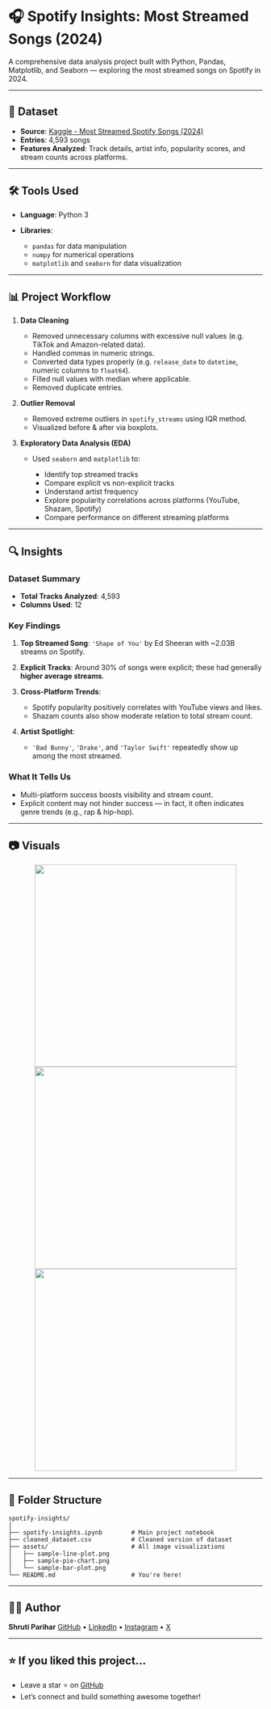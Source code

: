 # 🎧 Spotify Insights: Most Streamed Songs (2024)

A comprehensive data analysis project built with Python, Pandas, Matplotlib, and Seaborn — exploring the most streamed songs on Spotify in 2024.

---

## 📂 Dataset

* **Source**: [Kaggle - Most Streamed Spotify Songs (2024)](https://www.kaggle.com/datasets/nelgiriyewithana/most-streamed-spotify-songs-2024)
* **Entries**: 4,593 songs
* **Features Analyzed**: Track details, artist info, popularity scores, and stream counts across platforms.

---

## 🛠️ Tools Used

* **Language**: Python 3
* **Libraries**:

  * `pandas` for data manipulation
  * `numpy` for numerical operations
  * `matplotlib` and `seaborn` for data visualization

---

## 📊 Project Workflow

1. **Data Cleaning**

   * Removed unnecessary columns with excessive null values (e.g. TikTok and Amazon-related data).
   * Handled commas in numeric strings.
   * Converted data types properly (e.g. `release_date` to `datetime`, numeric columns to `float64`).
   * Filled null values with median where applicable.
   * Removed duplicate entries.

2. **Outlier Removal**

   * Removed extreme outliers in `spotify_streams` using IQR method.
   * Visualized before & after via boxplots.

3. **Exploratory Data Analysis (EDA)**

   * Used `seaborn` and `matplotlib` to:

     * Identify top streamed tracks
     * Compare explicit vs non-explicit tracks
     * Understand artist frequency
     * Explore popularity correlations across platforms (YouTube, Shazam, Spotify)
     * Compare performance on different streaming platforms

---

## 🔍 Insights

### Dataset Summary

* **Total Tracks Analyzed**: 4,593
* **Columns Used**: 12

### Key Findings

1. **Top Streamed Song**: `'Shape of You'` by Ed Sheeran with \~2.03B streams on Spotify.
2. **Explicit Tracks**: Around 30% of songs were explicit; these had generally **higher average streams**.
3. **Cross-Platform Trends**:

   * Spotify popularity positively correlates with YouTube views and likes.
   * Shazam counts also show moderate relation to total stream count.
4. **Artist Spotlight**:

   * `'Bad Bunny'`, `'Drake'`, and `'Taylor Swift'` repeatedly show up among the most streamed.

### What It Tells Us

* Multi-platform success boosts visibility and stream count.
* Explicit content may not hinder success — in fact, it often indicates genre trends (e.g., rap & hip-hop).

---

## 📷 Visuals

<p align="center">
  <img src="assets/sample-line-plot.png" width="400" />
  <img src="assets/sample-pie-chart.png" width="400" />
  <img src="assets/sample-bar-plot.png" width="400" />
</p>

---

## 📁 Folder Structure

```
spotify-insights/
│
├── spotify-insights.ipynb        # Main project notebook
├── cleaned_dataset.csv           # Cleaned version of dataset
├── assets/                       # All image visualizations
│   ├── sample-line-plot.png
│   ├── sample-pie-chart.png
│   └── sample-bar-plot.png
└── README.md                     # You're here!
```

---

## 👩‍💻 Author

**Shruti Parihar**
[GitHub](https://github.com/shruti-1102) • [LinkedIn](https://www.linkedin.com/in/shruti-s-parihar/) • [Instagram](https://instagram.com/shrutii.parihar) • [X](https://twitter.com/parihar__shruti)

---

## ⭐️ If you liked this project...

* Leave a star ⭐️ on [GitHub](https://github.com/shruti-1102/zero-to-analyst)
* Let’s connect and build something awesome together!
